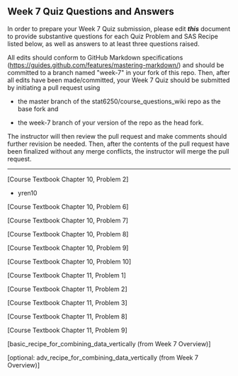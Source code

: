 ## Week 7 Quiz Questions and Answers

In order to prepare your Week 7 Quiz submission, please edit ***this*** document to provide substantive questions for each Quiz Problem and SAS Recipe listed below, as well as answers to at least three questions raised.

All edits should conform to GitHub Markdown specifications (https://guides.github.com/features/mastering-markdown/) and should be committed to a branch named "week-7" in your fork of this repo. Then, after all edits have been made/committed, your Week 7 Quiz should be submitted by initiating a pull request using

- the master branch of the stat6250/course_questions_wiki repo as the base fork and

- the week-7 branch of your version of the repo as the head fork.

The instructor will then review the pull request and make comments should further revision be needed. Then, after the contents of the pull request have been finalized without any merge conflicts, the instructor will merge the pull request.

********************************************************************************



[Course Textbook Chapter 10, Problem 2]
- yren10


[Course Textbook Chapter 10, Problem 6]



[Course Textbook Chapter 10, Problem 7]



[Course Textbook Chapter 10, Problem 8]



[Course Textbook Chapter 10, Problem 9]



[Course Textbook Chapter 10, Problem 10]



[Course Textbook Chapter 11, Problem 1]



[Course Textbook Chapter 11, Problem 2]



[Course Textbook Chapter 11, Problem 3]



[Course Textbook Chapter 11, Problem 8]



[Course Textbook Chapter 11, Problem 9]



[basic_recipe_for_combining_data_vertically (from Week 7 Overview)]



[optional: adv_recipe_for_combining_data_vertically (from Week 7 Overview)]


